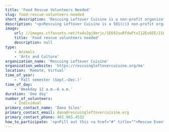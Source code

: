 ```yaml
---
title: 'Food Rescue Volunteers Needed'
slug: food-rescue-volunteers-needed
short_description: 'Rescuing Leftover Cuisine is a non-profit organization that provides a platform for volunteers to recover excess food from businesses and transport to nearby human service agencies who serve those in need.'
description: "<p>Rescuing Leftover Cuisine is a 501(c)3 non-profit organization that provides a platform for volunteers to recover excess food from businesses and transport to nearby human service agencies who serve those in need.\n\nEach rescue averages 45 minutes of time and feeds about 40 people! Choose from rescues in the Greater Boston Area that are commutable via walk, public transportation or vehicle. Proof of volunteering activities for school credit or resume use is available upon request.\n\nSign up to volunteer as an individual, a small group together or a rotating group.</p><ol><li><p>Create your account on the Volunteer page.</p><ul><li><p>One person may sign up individually OR on behalf of a group as the Team Leader.</p></li><li><p>Complete your Volunteer Account by updating your Profile and including your phone number, the region and location you are able to volunteer in. This is very important so that we may categorize your account in the proper State.</p></li></ul></li><li><p>Fill out this <a href=\"#\" title=\"\">Rescue Event form</a> to select the Rescue Event(s) you can volunteer for on a weekly recurring basis.</p></li></ol><p></p>"
image:
    url: //images.ctfassets.net/ts4u2gj8mrjc/1E69JsuRfdwFtvI12Ev6EE/2182022e7e419ed86e27ce7c8da8c8f9/Screen_Shot_2020-08-19_at_8.56.26_AM.png
    title: 'Food rescue volunteers needed'
    description: null
type:
    - Animals
    - 'Arts and Culture'
organization_name: 'Rescuing Leftover Cuisine'
organization_website: 'https://rescuingleftovercuisine.org/ma'
location: 'Remote, Virtual'
time_of_year:
    - 'Fall semester (Sept.–Dec.)'
time_of_day:
    - 'Weekday 12 a.m.–6 a.m.'
duration: 'One day'
number_of_volunteers:
    - Individual
primary_contact_name: 'Dana Siles'
primary_contact_email: dana@rescuingleftovercuisine.org
primary_contact_phone: 401.965.4532
how_to_participate: '<p>Fill out this <a href="#" title="">Rescue Event form</a> to select the Rescue Event(s) you can volunteer for on a weekly recurring basis.</p><p></p>'
---
```

